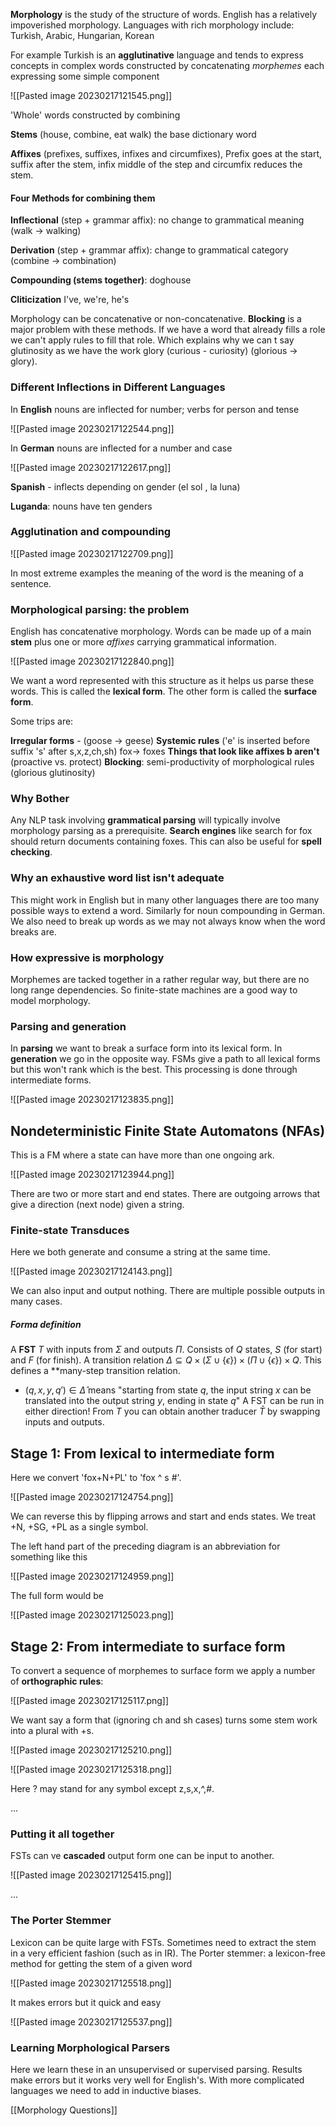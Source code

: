 **Morphology** is the study of the structure of words. English has a relatively impoverished morphology. Languages with rich morphology include: Turkish, Arabic, Hungarian, Korean

For example Turkish is an **agglutinative** language and tends to express concepts in complex words constructed by concatenating *morphemes* each expressing some simple component

![[Pasted image 20230217121545.png]]

'Whole' words constructed by combining

**Stems** (house, combine, eat walk) the base dictionary word

**Affixes** (prefixes, suffixes, infixes and circumfixes), Prefix goes at the start, suffix after the stem, infix middle of the step and circumfix reduces the stem.

#### Four Methods for combining them
**Inflectional** (step + grammar affix): no change to grammatical meaning (walk -> walking)

**Derivation** (step + grammar affix): change to grammatical category (combine -> combination)

**Compounding (stems together)**: doghouse

**Cliticization**  I've, we're, he's

Morphology can be concatenative or non-concatenative. **Blocking** is a major problem with these methods. If we have a word that already fills a role we can't apply rules to fill that role. Which explains why we can t say glutinosity as we have the work glory (curious - curiosity) (glorious -> glory).

### Different Inflections in Different Languages
In **English** nouns are inflected for number; verbs for person and tense

![[Pasted image 20230217122544.png]]

In **German** nouns are inflected for a number and case

![[Pasted image 20230217122617.png]]

**Spanish** - inflects depending on gender (el sol , la luna)

**Luganda**: nouns have ten genders

### Agglutination and compounding

![[Pasted image 20230217122709.png]]

In most extreme examples the meaning of the word is the meaning of a sentence.

### Morphological parsing: the problem
English has concatenative morphology. Words can be made up of a main **stem** plus one or more *affixes* carrying grammatical information.

![[Pasted image 20230217122840.png]]

We want a word represented with this structure as it helps us parse these words. This is called the **lexical form**. The other form is called the **surface form**. 

Some trips are:

**Irregular forms** - (goose -> geese)
**Systemic rules** ('e' is inserted before suffix 's' after s,x,z,ch,sh) fox-> foxes
**Things that look like affixes b aren't** (proactive vs. protect)
**Blocking**: semi-productivity of morphological rules (glorious glutinosity)

### Why Bother
Any NLP task involving **grammatical parsing** will typically involve morphology parsing as a prerequisite. **Search engines** like search for fox should return documents containing foxes. This can also be useful for **spell checking**.

### Why an exhaustive word list isn't adequate
This might work in English but in many other languages there are too many possible ways to extend a word. Similarly for noun compounding in German. We also need to break up words as we may not always know when the word breaks are.

### How expressive is morphology
Morphemes are tacked together in a rather regular way, but there are no long range dependencies. So finite-state machines are a good way to model morphology.

### Parsing and generation
In **parsing** we want to break a surface form into its lexical form. In **generation** we go in the opposite way. FSMs give a path to all lexical forms but this won't rank which is the best.  This processing is done through intermediate forms.

![[Pasted image 20230217123835.png]]

## Nondeterministic Finite State Automatons (NFAs)
This is a FM where a state can have more than one ongoing ark.

![[Pasted image 20230217123944.png]]

There are two or more start and end states. There are outgoing arrows that give a direction (next node) given a string.

### Finite-state Transduces
Here we both generate and consume a string at the same time.

![[Pasted image 20230217124143.png]]

We can also input and output nothing. There are multiple possible outputs in many cases.

##### Forma definition
A **FST**  $T$ with inputs from $\Sigma$ and outputs $\Pi$. Consists of $Q$ states, $S$ (for start) and $F$ (for finish). A transition relation $\Delta\subseteq Q\times (\Sigma\cup\{\epsilon\})\times(\Pi\cup\{\epsilon\})\times Q$. This defines a **many-step transition relation.

- $(q,x,y,q')\in\hat\Delta$ means "starting from state $q$, the input string $x$ can be translated into the output string $y$, ending in state $q$"
A FST can be run in either direction! From $T$ you can obtain another traducer $\bar T$ by swapping inputs and outputs.

## Stage 1: From lexical to intermediate form
Here we convert 'fox+N+PL' to 'fox ^ s #'.

![[Pasted image 20230217124754.png]]

We can reverse this by flipping arrows and start and ends states. We treat +N, +SG, +PL as a single symbol. 

The left hand part of the preceding diagram is an abbreviation for something like this

![[Pasted image 20230217124959.png]]

The full form would be 

![[Pasted image 20230217125023.png]]

## Stage 2: From intermediate to surface form
To convert a sequence of morphemes to surface form we apply a number of **orthographic rules**:

![[Pasted image 20230217125117.png]]

We want say a form that (ignoring ch and sh cases) turns some stem work into a plural with +s.

![[Pasted image 20230217125210.png]]

![[Pasted image 20230217125318.png]]

Here ? may stand for any symbol except z,s,x,^,#.

...

### Putting it all together
FSTs can ve **cascaded** output form one can be input to another.

![[Pasted image 20230217125415.png]]

...

### The Porter Stemmer
Lexicon can be quite large with FSTs. Sometimes need to extract the stem in a very efficient fashion (such as in IR). The Porter stemmer: a lexicon-free method for getting the stem of a given word

![[Pasted image 20230217125518.png]]

It makes errors but it quick and easy

![[Pasted image 20230217125537.png]]

### Learning Morphological Parsers
Here we learn these in an unsupervised or supervised parsing. Results make errors but it works very well for English's. With more complicated languages we need to add in inductive biases.

[[Morphology Questions]]


